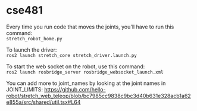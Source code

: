 # cse481

Every time you run code that moves the joints, you'll have to run this command:\
`stretch_robot_home.py`

To launch the driver:\
`ros2 launch stretch_core stretch_driver.launch.py`

To start the web socket on the robot, use this command:\
`ros2 launch rosbridge_server rosbridge_websocket_launch.xml`

You can add more to joint_names by looking at the joint names in JOINT_LIMITS:
https://github.com/hello-robot/stretch_web_teleop/blob/bc7985cc9838c9bc3d40b631e328acb1a62e855a/src/shared/util.tsx#L64